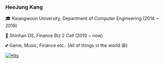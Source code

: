 ### HeeJung Kang

&#127891; Kwangwoon University, Department of Computer Engineering (2014 ~ 2019)

&#128188; Shinhan DS, Finance Biz 2 Cell (2019 ~ now)

&#128149; Game, Music, Finance etc.. (All of things in the world &#128518;)
  <div>
	
  [![Hits](https://hits.seeyoufarm.com/api/count/incr/badge.svg?url=https%3A%2F%2Fgithub.com%2Ftentasys&count_bg=%23ECD4D4&title_bg=%23FFC7C7&icon=&icon_color=%23E7E7E7&title=hits&edge_flat=false)](https://hits.seeyoufarm.com)
	
  </div>
